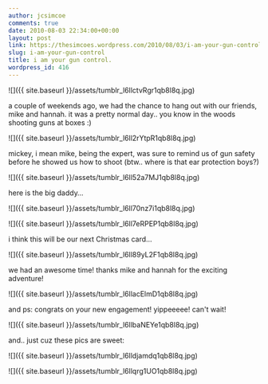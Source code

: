 ```yaml
---
author: jcsimcoe
comments: true
date: 2010-08-03 22:34:00+00:00
layout: post
link: https://thesimcoes.wordpress.com/2010/08/03/i-am-your-gun-control/
slug: i-am-your-gun-control
title: i am your gun control.
wordpress_id: 416
---
```


![]({{ site.baseurl }}/assets/tumblr_l6llctvRgr1qb8l8q.jpg)




a couple of weekends ago, we had the chance to hang out with our friends, mike and hannah. it was a pretty normal day.. you know in the woods shooting guns at boxes :)




![]({{ site.baseurl }}/assets/tumblr_l6ll2rYtpR1qb8l8q.jpg)




mickey, i mean mike, being the expert, was sure to remind us of gun safety before he showed us how to shoot (btw.. where is that ear protection boys?)




![]({{ site.baseurl }}/assets/tumblr_l6ll52a7MJ1qb8l8q.jpg)




here is the big daddy…




![]({{ site.baseurl }}/assets/tumblr_l6ll70nz7i1qb8l8q.jpg)




![]({{ site.baseurl }}/assets/tumblr_l6ll7eRPEP1qb8l8q.jpg)




i think this will be our next Christmas card…




![]({{ site.baseurl }}/assets/tumblr_l6ll89yL2F1qb8l8q.jpg)




we had an awesome time! thanks mike and hannah for the exciting adventure!




![]({{ site.baseurl }}/assets/tumblr_l6llacElmD1qb8l8q.jpg)




and ps: congrats on your new engagement! yippeeeee! can't wait!




![]({{ site.baseurl }}/assets/tumblr_l6llbaNEYe1qb8l8q.jpg)




and.. just cuz these pics are sweet:




![]({{ site.baseurl }}/assets/tumblr_l6lldjamdq1qb8l8q.jpg)




![]({{ site.baseurl }}/assets/tumblr_l6llqrg1UO1qb8l8q.jpg)

